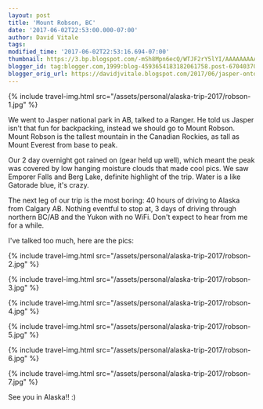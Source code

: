 ```yaml
---
layout: post
title: 'Mount Robson, BC'
date: '2017-06-02T22:53:00.000-07:00'
author: David Vitale
tags: 
modified_time: '2017-06-02T22:53:16.694-07:00'
thumbnail: https://3.bp.blogspot.com/-mSh8Mpn6ecQ/WTJF2rY5lYI/AAAAAAAAAsU/13fBj1ElJvMLC-Zho8tmg1tdDVRRnG3pwCLcB/s72-c/IMG_4813_800x533.JPG
blogger_id: tag:blogger.com,1999:blog-4593654183182061758.post-6704037075117550826
blogger_orig_url: https://davidjvitale.blogspot.com/2017/06/jasper-onto-alaska.html
---
```


{% include travel-img.html src="/assets/personal/alaska-trip-2017/robson-1.jpg" %}

 We went to Jasper national park in AB, talked to a Ranger. He told us Jasper isn't that fun for backpacking, instead we should go to Mount Robson. Mount Robson is the tallest mountain in the Canadian Rockies, as tall as Mount Everest from base to peak.

Our 2 day overnight got rained on (gear held up well), which meant the peak was covered by low hanging moisture clouds that made cool pics. We saw Emporer Falls and Berg Lake,  definite highlight of the  trip.  Water is a like Gatorade blue, it's crazy.

The next leg of our trip is the most boring: 40 hours of driving to Alaska from Calgary AB. Nothing eventful to stop at, 3 days of driving through northern BC/AB and the Yukon with no WiFi. Don't expect to hear from me for a while. 

I've talked too much, here are the pics:

{% include travel-img.html src="/assets/personal/alaska-trip-2017/robson-2.jpg" %}

{% include travel-img.html src="/assets/personal/alaska-trip-2017/robson-3.jpg" %}

{% include travel-img.html src="/assets/personal/alaska-trip-2017/robson-4.jpg" %}

{% include travel-img.html src="/assets/personal/alaska-trip-2017/robson-5.jpg" %}

{% include travel-img.html src="/assets/personal/alaska-trip-2017/robson-6.jpg" %}

{% include travel-img.html src="/assets/personal/alaska-trip-2017/robson-7.jpg" %}

See you in Alaska!! :)
